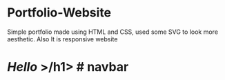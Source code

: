 # Portfolio-Website
Simple portfolio made using HTML and CSS, used some SVG to look more aesthetic. Also It is responsive website
 <h1><i> Hello </i>>/h1>
# navbar
